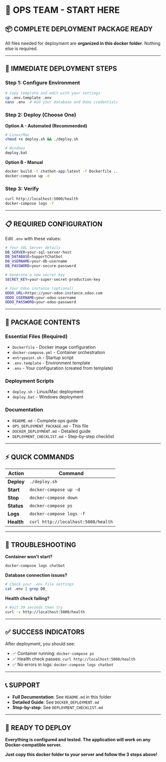 # 🎯 **OPS TEAM - START HERE**

## 📦 **COMPLETE DEPLOYMENT PACKAGE READY**

All files needed for deployment are **organized in this docker folder**. Nothing else is required.

---

## 🚀 **IMMEDIATE DEPLOYMENT STEPS**

### **Step 1: Configure Environment**

```bash
# Copy template and edit with your settings
cp .env.template .env
nano .env  # Add your database and Odoo credentials
```

### **Step 2: Deploy (Choose One)**

**Option A - Automated (Recommended)**

```bash
# Linux/Mac
chmod +x deploy.sh && ./deploy.sh

# Windows
deploy.bat
```

**Option B - Manual**

```bash
docker build -t chatbot-app:latest -f Dockerfile ..
docker-compose up -d
```

### **Step 3: Verify**

```bash
curl http://localhost:5000/health
docker-compose logs -f
```

---

## 📋 **REQUIRED CONFIGURATION**

Edit `.env` with these values:

```bash
# Your SQL Server details
DB_SERVER=your-sql-server-host
DB_DATABASE=SupportChatbot
DB_USERNAME=your-db-username
DB_PASSWORD=your-secure-password

# Generate a new secret key
SECRET_KEY=your-super-secret-production-key

# Your Odoo instance (optional)
ODOO_URL=https://your-odoo-instance.odoo.com
ODOO_USERNAME=your-odoo-username
ODOO_PASSWORD=your-odoo-password
```

---

## 📂 **PACKAGE CONTENTS**

### **Essential Files (Required)**

- `Dockerfile` - Docker image configuration
- `docker-compose.yml` - Container orchestration
- `entrypoint.sh` - Startup script
- `.env.template` - Environment template
- `.env` - Your configuration (created from template)

### **Deployment Scripts**

- `deploy.sh` - Linux/Mac deployment
- `deploy.bat` - Windows deployment

### **Documentation**

- `README.md` - Complete ops guide
- `OPS_DEPLOYMENT_PACKAGE.md` - This file
- `DOCKER_DEPLOYMENT.md` - Detailed guide
- `DEPLOYMENT_CHECKLIST.md` - Step-by-step checklist

---

## ⚡ **QUICK COMMANDS**

| Action     | Command                             |
| ---------- | ----------------------------------- |
| **Deploy** | `./deploy.sh`                       |
| **Start**  | `docker-compose up -d`              |
| **Stop**   | `docker-compose down`               |
| **Status** | `docker-compose ps`                 |
| **Logs**   | `docker-compose logs -f`            |
| **Health** | `curl http://localhost:5000/health` |

---

## 🔧 **TROUBLESHOOTING**

**Container won't start?**

```bash
docker-compose logs chatbot
```

**Database connection issues?**

```bash
# Check your .env file settings
cat .env | grep DB_
```

**Health check failing?**

```bash
# Wait 30 seconds then try
curl -v http://localhost:5000/health
```

---

## ✅ **SUCCESS INDICATORS**

After deployment, you should see:

- ✅ Container running: `docker-compose ps`
- ✅ Health check passes: `curl http://localhost:5000/health`
- ✅ No errors in logs: `docker-compose logs chatbot`

---

## 📞 **SUPPORT**

- **Full Documentation**: See `README.md` in this folder
- **Detailed Guide**: See `DOCKER_DEPLOYMENT.md`
- **Step-by-step**: See `DEPLOYMENT_CHECKLIST.md`

---

## 🎉 **READY TO DEPLOY**

**Everything is configured and tested. The application will work on any Docker-compatible server.**

**Just copy this docker folder to your server and follow the 3 steps above!**
